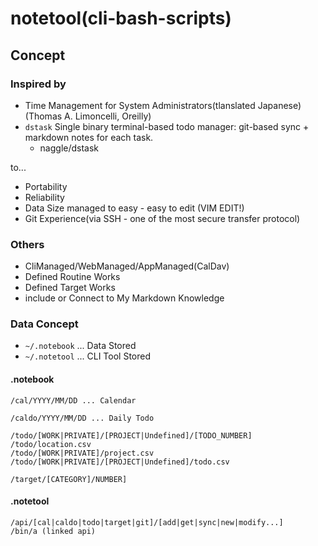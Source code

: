 # notetool(cli-bash-scripts)

## Concept

### Inspired by

- Time Management for System Administrators(tlanslated Japanese) (Thomas A. Limoncelli, Oreilly)
- `dstask` Single binary terminal-based todo manager: git-based sync + markdown notes for each task. 
  - naggle/dstask

to...

- Portability
- Reliability
- Data Size managed to easy - easy to edit (VIM EDIT!)
- Git Experience(via SSH - one of the most secure transfer protocol)

### Others

- CliManaged/WebManaged/AppManaged(CalDav)
- Defined Routine Works
- Defined Target Works
- include or Connect to My Markdown Knowledge

### Data Concept

- `~/.notebook` ... Data Stored
- `~/.notetool` ... CLI Tool Stored

#### .notebook

```
/cal/YYYY/MM/DD ... Calendar

/caldo/YYYY/MM/DD ... Daily Todo

/todo/[WORK|PRIVATE]/[PROJECT|Undefined]/[TODO_NUMBER]
/todo/location.csv
/todo/[WORK|PRIVATE]/project.csv
/todo/[WORK|PRIVATE]/[PROJECT|Undefined]/todo.csv

/target/[CATEGORY]/NUMBER]
```

#### .notetool

```
/api/[cal|caldo|todo|target|git]/[add|get|sync|new|modify...]
/bin/a (linked api)
```


